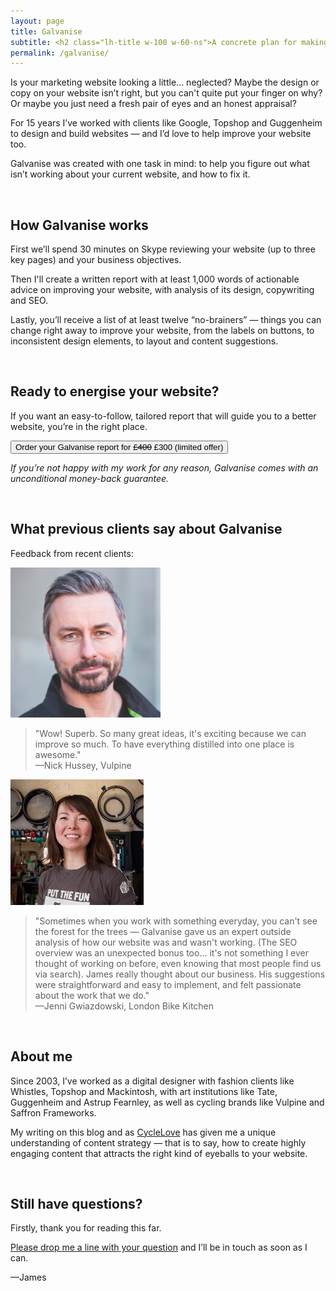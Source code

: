```yaml
---
layout: page
title: Galvanise
subtitle: <h2 class="lh-title w-100 w-60-ns">A concrete plan for making your website better.</h2><small><a href="/about">What We Do</a> > Galvanise</small>
permalink: /galvanise/
---
```

<!-- ## A concrete plan for making your website better. -->

Is your marketing website looking a little... neglected? Maybe the design or copy on your website isn’t right, but you can't quite put your finger on why? Or maybe you just need a fresh pair of eyes and an honest appraisal?

For 15 years I’ve worked with clients like Google, Topshop and Guggenheim to design and build websites — and I’d love to help improve your website too.

Galvanise was created with one task in mind: to help you figure out what isn’t working about your current website, and how to fix it.

&nbsp;
## How Galvanise works

First we’ll spend 30 minutes on Skype reviewing your website (up to three key pages) and your business objectives.

Then I'll create a written report with at least 1,000 words of actionable advice on improving your website, with analysis of its design, copywriting and SEO.

Lastly, you’ll receive a list of at least twelve “no-brainers” — things you can change right away to improve your website, from the labels on buttons, to inconsistent design elements, to layout and content suggestions.

&nbsp;
## Ready to energise your website?

If you want an easy-to-follow, tailored report that will guide you to a better website, you’re in the right place.

<a href="mailto:james@cyclelovedesign.co?Subject=I%27m%20interested%20in%20ordering%20a%20Galvanise%20report"><button class="-button">Order your Galvanise report for <del>£400</del> £300 (limited offer)</button></a>

*If you’re not happy with my work for any reason, Galvanise comes with an unconditional money-back guarantee.*

&nbsp;
## What previous clients say about Galvanise
Feedback from recent clients:

<div class="cf mb4">
  <div class="fn fl-ns w-20-ns pr1">
    <img src="/img/portrait-nick-hussey-vulpine.png">
  </div>
  <div class="fn fl-ns w-80-ns">
    <blockquote class="i lh-copy measure">"Wow! Superb. So many great ideas, it's exciting because we can improve so much. To have everything distilled into one place is awesome."<br>—Nick Hussey, Vulpine</blockquote>
  </div>
</div>

<div class="cf">
  <div class="fn fl-ns w-20-ns pr1">
    <img src="/img/portrait-jenni-london-bike-kitchen.jpg">
  </div>
  <div class="fn fl-ns w-80-ns">
    <blockquote class="i lh-copy measure">"Sometimes when you work with something everyday, you can't see the forest for the trees — Galvanise gave us an expert outside analysis of how our website was and wasn't working. (The SEO overview was an unexpected bonus too… it's not something I ever thought of working on before, even knowing that most people find us via search). James really thought about our business. His suggestions were straightforward and easy to implement, and felt passionate about the work that we do."<br>—Jenni Gwiazdowski, London Bike Kitchen</blockquote>
  </div>
</div>


&nbsp;
## About me

Since 2003, I’ve worked as a digital designer with fashion clients like Whistles, Topshop and Mackintosh, with art institutions like Tate, Guggenheim and Astrup Fearnley, as well as cycling brands like Vulpine and Saffron Frameworks.

My writing on this blog and as [CycleLove][0] has given me a unique understanding of content strategy — that is to say, how to create highly engaging content that attracts the right kind of eyeballs to your website.

&nbsp;
## Still have questions?

Firstly, thank you for reading this far.

[Please drop me a line with your question][1] and I’ll be in touch as soon as I can.

—James

[0]: http://cyclelove.cc/
[1]: mailto:hello@cyclelovedesign.co?subject=Working%20with%20you%20on%20a%20Galvanise%20report
